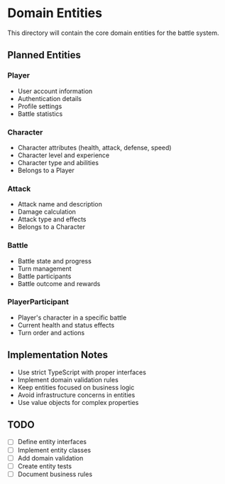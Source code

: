 # Domain Entities

This directory will contain the core domain entities for the battle system.

## Planned Entities

### Player

- User account information
- Authentication details
- Profile settings
- Battle statistics

### Character

- Character attributes (health, attack, defense, speed)
- Character level and experience
- Character type and abilities
- Belongs to a Player

### Attack

- Attack name and description
- Damage calculation
- Attack type and effects
- Belongs to a Character

### Battle

- Battle state and progress
- Turn management
- Battle participants
- Battle outcome and rewards

### PlayerParticipant

- Player's character in a specific battle
- Current health and status effects
- Turn order and actions

## Implementation Notes

- Use strict TypeScript with proper interfaces
- Implement domain validation rules
- Keep entities focused on business logic
- Avoid infrastructure concerns in entities
- Use value objects for complex properties

## TODO

- [ ] Define entity interfaces
- [ ] Implement entity classes
- [ ] Add domain validation
- [ ] Create entity tests
- [ ] Document business rules
